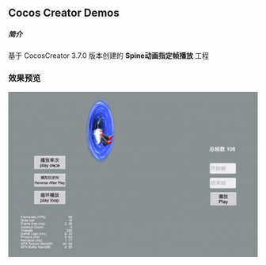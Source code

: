 ## Cocos Creator Demos

##### 简介
基于 CocosCreator 3.7.0 版本创建的 **Spine动画指定帧播放** 工程

### 效果预览
![image](../../../gif/202203/2022031502.gif)